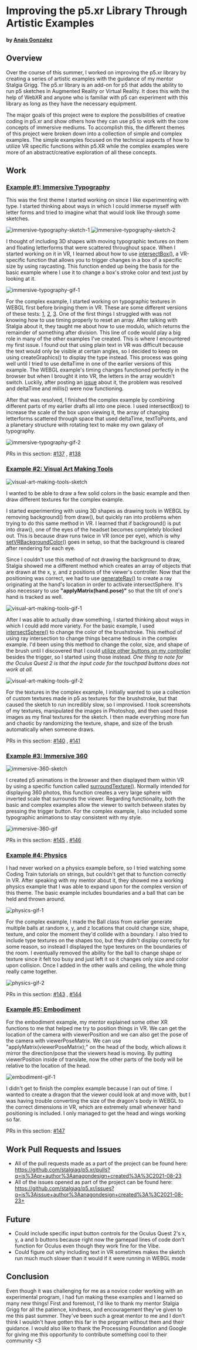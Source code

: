 # Improving the p5.xr Library Through Artistic Examples

#### by [Anais Gonzalez](https://anaisgonzalez.design)

## Overview 
Over the course of this summer, I worked on improving the p5.xr library by creating a series of artistic examples with the guidance of my mentor Stalgia Grigg. The p5.xr library is an add-on for p5 that adds the ability to run p5 sketches in Augmented Reality or Virtual Reality. It does this with the help of WebXR and anyone who is familiar with p5 can experiment with this library as long as they have the necessary equipment. 

The major goals of this project were to explore the possibilities of creative coding in p5.xr and show others how they can use p5 to work with the core concepts of immersive mediums. To accomplish this, the different themes of this project were broken down into a collection of simple and complex examples. The simple examples focused on the technical aspects of how to utilize VR specific functions within p5.XR while the complex examples were more of an abstract/creative exploration of all these concepts. 



## Work

### [Example #1: Immersive Typography](https://github.com/stalgiag/p5.xr/tree/master/examples/immersive-typography)
This was the first theme I started working on since I like experimenting with type. I started thinking about ways in which I could immerse myself with letter forms and tried to imagine what that would look like through some sketches.

![immersive-typography-sketch-1](https://user-images.githubusercontent.com/83731139/130163196-4c37fbfe-95ca-449b-8741-f41697cff63b.jpg)
![immersive-typography-sketch-2](https://user-images.githubusercontent.com/83731139/130163197-7ec096e4-00f4-4962-8e7f-cee00d285e74.jpg)

I thought of including 3D shapes with moving typographic textures on them and floating letterforms that were scattered throughout space. When I started working on it in VR, I learned about how to use [intersectBox()](https://p5xr.org/#/reference/raycasting?id=intersectsbox), a VR-specific function that allows you to trigger changes in a box of a specific size by using raycasting. This function ended up being the basis for the basic example where I use it to change a box's stroke color and text just by looking at it.

![immersive-typography-gif-1](https://user-images.githubusercontent.com/83731139/130161907-ef491b1d-dbce-4d7f-b2c1-647c04ae9c95.gif)

For the complex example, I started working on typographic textures in WEBGL first before bringing them in VR. These are some different versions of these tests: [1](https://editor.p5js.org/agonzal019/sketches/ZTjSOBQ7L), [2](https://editor.p5js.org/agonzal019/sketches/aFxmSlZ2w), [3](https://editor.p5js.org/agonzal019/sketches/PTaRhklbv). One of the first things I struggled with was not knowing how to use timing properly to reset an array. After talking with Stalgia about it, they taught me about how to use modulo, which returns the remainder of something after division. This line of code would play a big role in many of the other examples I've created. This is where I encountered my first issue. I found out that using plain text in VR was difficult because the text would only be visible at certain angles, so I decided to keep on using createGraphics() to display the type instead. This process was going well until I tried to use deltaTime in one of the earlier versions of this example. The WEBGL example's timing changes functioned perfectly in the browser but when I brought it into VR, the letters in the array wouldn't switch. Luckily, after posting an [issue](https://github.com/stalgiag/p5.xr/issues/133) about it, the problem was resolved and deltaTime and millis() were now functioning. 

After that was resolved, I finished the complex example by combining different parts of my earlier drafts all into one piece. I used intersectBox() to increase the scale of the box upon viewing it, the array of changing letterforms scattered through space that used deltaTime, textToPoints, and a planetary structure with rotating text to make my own galaxy of typography.

![immersive-typography-gif-2](https://user-images.githubusercontent.com/83731139/130161915-e75ca7c7-c8e0-419b-9cf1-04bff4281176.gif)

PRs in this section: [#137](https://github.com/stalgiag/p5.xr/pull/137) , [#138](https://github.com/stalgiag/p5.xr/pull/138)



### [Example #2: Visual Art Making Tools](https://github.com/stalgiag/p5.xr/tree/master/examples/visual-art-making-tools)

![visual-art-making-tools-sketch](https://user-images.githubusercontent.com/83731139/130163201-9443f3b4-2a7b-48c6-bc51-cdb708bd53c4.jpg)

I wanted to be able to draw a few solid colors in the basic example and then draw different textures for the complex example. 

I started experimenting with using 3D shapes as drawing tools in WEBGL by removing background() from draw(), but quickly ran into problems when trying to do this same method in VR. I learned that if background() is put into draw(), one of the eyes of the headset becomes completely blocked out. This is because draw runs twice in VR (once per eye), which is why [setVRBackgroundColor()](https://p5xr.org/#/reference/vr?id=setvrbackgroundcolor) goes in setup, so that the background is cleared after rendering for each eye. 

Since I couldn't use this method of not drawing the background to draw, Stalgia showed me a different method which creates an array of objects that are drawn at the x, y, and z positions of the viewer's controller. Now that the positioning was correct, we had to use [generateRay()](https://p5xr.org/#/reference/raycasting?id=generateray) to create a ray originating at the hand's location in order to activate intersectSphere. It's also necessary to use **"applyMatrix(hand.pose)"** so that the tilt of one's hand is tracked as well. 

![visual-art-making-tools-gif-1](https://user-images.githubusercontent.com/83731139/130161879-d61c1ecb-2000-4310-9794-b11009e46225.gif)

After I was able to actually draw something, I started thinking about ways in which I could add more variety. For the basic example, I used [intersectSphere()](https://p5xr.org/#/reference/raycasting?id=intersectssphere) to change the color of the brushstroke. This method of using ray intersection to change things became tedious in the complex example. I'd been using this method to change the color, size, and shape of the brush until I discovered that I could [utilize other buttons on my controller](https://github.com/stalgiag/p5.xr/blob/master/src/p5xr/core/p5xrInput.js) besides the trigger, so I started using those instead. *One thing to note for the Oculus Quest 2 is that the input code for the touchpad buttons does not work at all.* 

![visual-art-making-tools-gif-2](https://user-images.githubusercontent.com/83731139/130161882-2dd81c55-c823-44b7-bc00-5b98e07a1dac.gif)

For the textures in the complex example, I initially wanted to use a collection of custom textures made in p5 as textures for the brushstroke, but that caused the sketch to run incredibly slow, so I improvised. I took screenshots of my textures, manipulated the images in Photoshop, and then used those images as my final textures for the sketch. I then made everything more fun and chaotic by randomizing the texture, shape, and size of the brush automatically when someone draws. 

PRs in this section: [#140](https://github.com/stalgiag/p5.xr/pull/140) , [#141](https://github.com/stalgiag/p5.xr/pull/141)



### [Example #3: Immersive 360](https://github.com/stalgiag/p5.xr/tree/master/examples/immersive-360)

![immersive-360-sketch](https://user-images.githubusercontent.com/83731139/130163198-e956e189-efae-4a1d-a71b-a2ca36b8f61c.jpg)

I created p5 animations in the browser and then displayed them within VR by using a specific function called [surroundTexture()](https://p5xr.org/#/reference/vr?id=surroundtexture). Normally intended for displaying 360 photos, this function creates a very large sphere with inverted scale that surrounds the viewer. Regarding functionality, both the basic and complex examples allow the viewer to switch between states by pressing the trigger button. For the complex example, I also included some typographic animations to stay consistent with my style.

![immersive-360-gif](https://user-images.githubusercontent.com/83731139/130161902-dbcda386-b55b-4454-8101-f108aa47e89d.gif)

PRs in this section: [#145](https://github.com/stalgiag/p5.xr/pull/145) , [#146](https://github.com/stalgiag/p5.xr/pull/146)



### [Example #4: Physics](https://github.com/stalgiag/p5.xr/tree/master/examples/physics)
I had never worked on a physics example before, so I tried watching some Coding Train tutorials on strings, but couldn't get that to function correctly in VR. After speaking with my mentor about it, they showed me a working physics example that I was able to expand upon for the complex version of this theme. The basic example includes boundaries and a ball that can be held and thrown around.  

![physics-gif-1](https://user-images.githubusercontent.com/83731139/130161918-e969e700-eea6-46dc-923a-95979775cd6e.gif)

For the complex example, I made the Ball class from earlier generate multiple balls at random x, y, and z locations that could change size, shape, texture, and color the moment they'd collide with a boundary. I also tried to include type textures on the shapes too, but they didn't display correctly for some reason, so instead I displayed the type textures on the boundaries of the room. I eventually removed the ability for the ball to change shape or texture since it felt too busy and just left it so it changes only size and color upon collision. Once I added in the other walls and ceiling, the whole thing really came together.  

![physics-gif-2](https://user-images.githubusercontent.com/83731139/130161920-9fea2aa4-8e75-458a-9bac-97e67b9ce463.gif)

PRs in this section: [#143](https://github.com/stalgiag/p5.xr/pull/143) , [#144](https://github.com/stalgiag/p5.xr/pull/144)



### [Example #5: Embodiment](https://github.com/stalgiag/p5.xr/pull/147)
For the embodiment example, my mentor explained some other XR functions to me that helped me try to position things in VR. We can get the location of the camera with viewerPosition and we can also get the pose of the camera with viewerPoseMatrix. We can use "applyMatrix(viewerPoseMatrix);" on the head of the body, which allows it mirror the direction/pose that the viewers head is moving. By putting viewerPosition inside of translate, now the other parts of the body will be relative to the location of the head.

![embodiment-gif-1](https://user-images.githubusercontent.com/83731139/130161883-66469af7-3e6b-4ab8-bd11-ef92933a9402.gif)

I didn't get to finish the complex example because I ran out of time. I wanted to create a dragon that the viewer could look at and move with, but I was having trouble converting the size of the dragon's body in WEBGL to the correct dimensions in VR, which are extremely small whenever hand positioning is included. I only managed to get the head and wings working so far.

PRs in this section: [#147](https://github.com/stalgiag/p5.xr/pull/147)



## Work Pull Requests and Issues
  * All of the pull requests made as a part of the project can be found here: https://github.com/stalgiag/p5.xr/pulls?q=is%3Apr+author%3Aanagondesign+created%3A%3C2021-08-23
  * All of the issues opened as part of the project can be found here: https://github.com/stalgiag/p5.xr/issues?q=is%3Aissue+author%3Aanagondesign+created%3A%3C2021-08-23+



## Future
* Could include specific input button controls for the Oculus Quest 2's x, y, a and b buttons because right now the gamepad lines of code don't function for Oculus even though they work fine for the Vibe. 
* Could figure out why including text in VR sometimes makes the sketch run much much slower than it would if it were running in WEBGL mode



## Conclusion
Even though it was challenging for me as a novice coder working with an experimental program, I had fun making these examples and I learned so many new things! First and foremost, I'd like to thank my mentor Stalgia Grigg for all the patience, kindness, and encouragement they've given to me this past summer. They've been such a great mentor to me and I don't think I wouldn't have gotten this far in the program without them and their guidance. I would also like to thank the Processing Foundation and Google for giving me this opportunity to contribute something cool to their community <3
